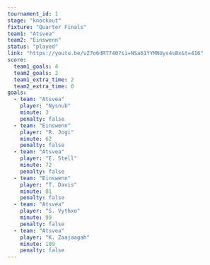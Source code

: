 ```yaml
---
tournament_id: 1
stage: "knockout"
fixture: "Quarter Finals"
team1: "Atsvea"
team2: "Einswenn"
status: "played"
link: "https://youtu.be/vZ7o6dRT740?si=NSa61YYMNUys4sBx&t=416"
score:
  team1_goals: 4
  team2_goals: 2
  team1_extra_time: 2
  team2_extra_time: 0
goals:
  - team: "Atsvea"
    player: "Nysnub"
    minute: 3
    penalty: false
  - team: "Einswenn"
    player: "R. Jogi"
    minute: 62
    penalty: false
  - team: "Atsvea"
    player: "E. Stell"
    minute: 72
    penalty: false
  - team: "Einswenn"
    player: "T. Davis"
    minute: 81
    penalty: false
  - team: "Atsvea"
    player: "S. Vythxo"
    minute: 99
    penalty: false
  - team: "Atsvea"
    player: "K. Zaajaagah"
    minute: 109
    penalty: false
---
```

